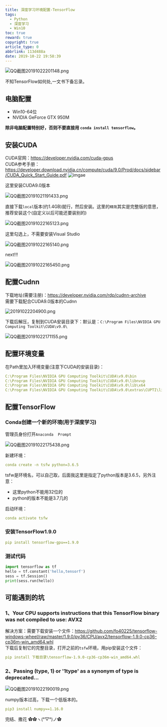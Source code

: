 ```yaml
---
title: 深度学习环境配置-TensorFlow
tags:
  - Python
  - 深度学习
  - Win10
toc: true
reward: true
copyright: true
article_type: 0
abbrlink: 113d488a
date: 2019-10-22 19:58:39
---
```


![QQ截图20191022201148.png](https://cdn.anyway1314.cn/imageQQ截图20191022201148.png-titlew)

不知TensorFlow如何处,一文书下备忘录。

<!-- more -->
## 电脑配置  
- Win10-64位
- NVIDIA GeForce GTX 950M    
  
**除非电脑配置特别好，否则不要直接用 `conda install tensorflow`。**  
## 安装CUDA
CUDA官网：<https://developer.nvidia.com/cuda-gpus>  
CUDA参考手册：<https://developer.download.nvidia.cn/compute/cuda/9.0/Prod/docs/sidebar/CUDA_Quick_Start_Guide.pdf>
![imgae](https://cdn.anyway1314.cn/QQ%E6%88%AA%E5%9B%BE20191021191352.png)

这里安装CUDA9.0版本

![QQ截图20191021191433.png](https://cdn.anyway1314.cn/imageQQ截图20191021191433.png)

直接下载`local`版本(约1.4GB)就行，然后安装。这里的`精简`其实是完整版的意思，推荐安装这个(自定义以后可能还要装别的)

![QQ截图20191022165123.png](https://cdn.anyway1314.cn/imageQQ截图20191022165123.png)

这里勾选上，不需要安装Visual Studio

![QQ截图20191022165140.png](https://cdn.anyway1314.cn/imageQQ截图20191022165140.png)

next!!!

![QQ截图20191022165450.png](https://cdn.anyway1314.cn/imageQQ截图20191022165450.png)

## 配置Cudnn
下载地址(需要注册)：<https://developer.nvidia.com/rdp/cudnn-archive>  
需要下载配合CUDA9.0版本的Cudnn

![20191022204900.png](https://cdn.anyway1314.cn/image20191022204900.png)

下载后解压，复制到CUDA安装目录下：默认是：`C:\Program Files\NVIDIA GPU Computing Toolkit\CUDA\v9.0\`  

![QQ截图20191022171155.png](https://cdn.anyway1314.cn/imageQQ截图20191022171155.png)

## 配置环境变量
在Path里加入环境变量(注意下CUDA的安装目录)：
``` yml
C:\Program Files\NVIDIA GPU Computing Toolkit\CUDA\v9.0\bin
C:\Program Files\NVIDIA GPU Computing Toolkit\CUDA\v9.0\libnvvp
C:\Program Files\NVIDIA GPU Computing Toolkit\CUDA\v9.0\lib\x64
C:\Program Files\NVIDIA GPU Computing Toolkit\CUDA\v9.0\extras\CUPTI\libx64
```
## 配置TensorFlow
### Conda创建一个新的环境(用于深度学习)
管理员身份打开`Anaconda  Prompt`

![QQ截图20191022175438.png](https://cdn.anyway1314.cn/imageQQ截图20191022175438.png)

新建环境：
``` yml
conda create -n tsfw python=3.6.5  
```
tsfw是环境名，可以自己取，后面我这里是指定了python版本是3.6.5，另外注意：
- 这里python不能用32位的
- python的版本不能是3.7几的  

启动环境：
``` yml
conda activate tsfw
```

### 安装TensorFlow1.9.0
``` yml
pip install tensorflow-gpu==1.9.0
```

### 测试代码
``` python
import tensorflow as tf
hello = tf.constant('hello,tensorf')
sess = tf.Session()
print(sess.run(hello))
```
## 可能遇到的坑
### 1、Your CPU supports instructions that this TensorFlow binary was not compiled to use: AVX2 
解决方案：需要下载安装一个文件：<https://github.com/fo40225/tensorflow-windows-wheel/raw/master/1.9.0/py36/CPU/avx2/tensorflow-1.9.0-cp36-cp36m-win_amd64.whl>  
下载后复制它的完整目录，打开之前的`tsfw`环境，用pip安装这个文件：
``` yml
pip install 下载目录\tensorflow-1.9.0-cp36-cp36m-win_amd64.whl
```
### 2、Passing (type, 1) or '1type' as a synonym of type is deprecated...

![QQ截图20191022190019.png](https://cdn.anyway1314.cn/imageQQ截图20191022190019.png)

numpy版本过高，下载一个低版本的。
``` yml
pip3 install numpy==1.16.0
```
完结、撒花 ✿✿ヽ(°▽°)ノ✿